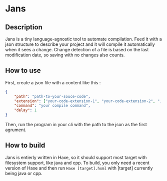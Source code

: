 # Jans


## Description

Jans is a tiny language-agnostic tool to automate compilation. Feed it with a json structure to describe your project and it will compile it automatically when it sees a change. Change detection of a file is based on the last modification date, so saving with no changes also counts.

## How to use

First, create a json file with a content like this :

```json
{
    "path": "path-to-your-souce-code",
    "extension": ["your-code-extension-1", "your-code-extension-2", "..."],
    "command": "your compile command",
    "delay": 1
}
```

Then, run the program in your cli with the path to the json as the first agrument.

## How to build

Jans is entierly written in Haxe, so it should support most target with filesystem support, like java and cpp. To build, you only need a recent version of Haxe and then run `Haxe [target].hxml` with [target] currently being java or cpp.
